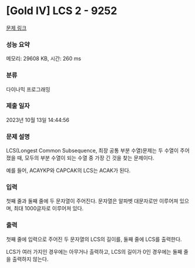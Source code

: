 # [Gold IV] LCS 2 - 9252 

[문제 링크](https://www.acmicpc.net/problem/9252) 

### 성능 요약

메모리: 29608 KB, 시간: 260 ms

### 분류

다이나믹 프로그래밍

### 제출 일자

2023년 10월 13일 14:44:56

### 문제 설명

<p>LCS(Longest Common Subsequence, 최장 공통 부분 수열)문제는 두 수열이 주어졌을 때, 모두의 부분 수열이 되는 수열 중 가장 긴 것을 찾는 문제이다.</p>

<p>예를 들어, ACAYKP와 CAPCAK의 LCS는 ACAK가 된다.</p>

### 입력 

 <p>첫째 줄과 둘째 줄에 두 문자열이 주어진다. 문자열은 알파벳 대문자로만 이루어져 있으며, 최대 1000글자로 이루어져 있다.</p>

### 출력 

 <p>첫째 줄에 입력으로 주어진 두 문자열의 LCS의 길이를, 둘째 줄에 LCS를 출력한다.</p>

<p>LCS가 여러 가지인 경우에는 아무거나 출력하고, LCS의 길이가 0인 경우에는 둘째 줄을 출력하지 않는다.</p>

